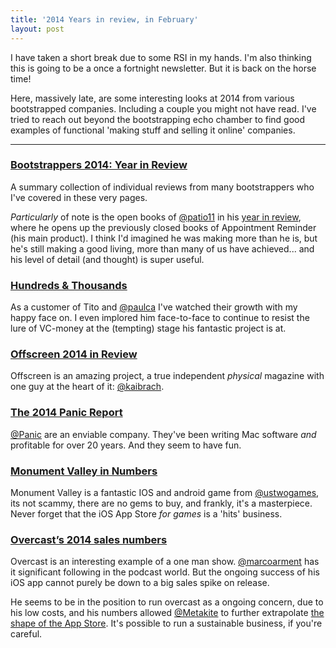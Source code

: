 ```yaml
---
title: '2014 Years in review, in February'
layout: post
---
```


I have taken a short break due to some RSI in my hands. I'm also thinking this is going to be a once a fortnight newsletter. But it is back on the horse time!

Here, massively late, are some interesting looks at 2014 from various bootstrapped companies. Including a couple you might not have read. I've tried to reach out beyond the bootstrapping echo chamber to find good examples of functional 'making stuff and selling it online' companies.

---

### [Bootstrappers 2014: Year in Review](http://www.startupclarity.com/blog/bootstrappers-2014-year-review/)

A summary collection of individual reviews from many bootstrappers who I've covered in these very pages.

_Particularly_ of note is the open books of [@patio11](http://twitter.com/patio11) in his [year in review](http://www.kalzumeus.com/2014/12/22/kalzumeus-software-year-in-review-2014/), where he opens up the previously closed books of Appointment Reminder (his main product). I think I'd imagined he was making more than he is, but he's still making a good living, more than many of us have achieved... and his level of detail (and thought) is super useful.


### [Hundreds & Thousands](http://blog.tito.io/posts/hundreds-and-thousands/)

As a customer of Tito and [@paulca](http://twittier.com/paulca) I've watched their growth with my happy face on. I even implored him face-to-face to continue to resist the lure of VC-money at the (tempting) stage his fantastic project is at.


### [Offscreen 2014 in Review](http://blog.offscreenmag.com/post/107066061866/2014-in-review)

Offscreen is an amazing project, a true independent _physical_ magazine with one guy at the heart of it: [@kaibrach](https://twitter.com/kaibrach).


### [The 2014 Panic Report](http://www.panic.com/blog/the-2014-panic-report/)

[@Panic](http://twitter.com/panic) are an enviable company. They've been writing Mac software _and_ profitable for over 20 years. And they seem to have fun.


### [Monument Valley in Numbers](http://blog.monumentvalleygame.com/blog/2015/1/15/monument-valley-in-numbers)

Monument Valley is a fantastic IOS and android game from [@ustwogames](https://twitter.com/ustwogames), its not scammy, there are no gems to buy, and frankly, it's a masterpiece. Never forget that the iOS App Store _for games_ is a 'hits' business.


### [Overcast’s 2014 sales numbers](http://www.marco.org/2015/01/15/overcast-sales-numbers)

Overcast is an interesting example of a one man show. [@marcoarment](https://twitter.com/marcoarment) has it significant following in the podcast world. But the ongoing success of his iOS app cannot purely be down to a big sales spike on release.

He seems to be in the position to run overcast as a ongoing concern, due to his low costs, and his numbers allowed [@Metakite](https://twitter.com/Metakite) to further extrapolate [the shape of the App Store](http://metakite.com/blog/2015/01/the-shape-of-the-app-store/). It's possible to run a sustainable business, if you're careful.
